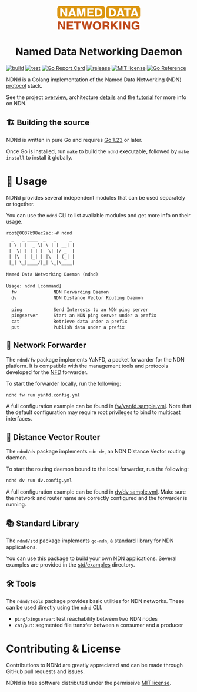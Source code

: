 <div align="center">
  <a href="https://named-data.net/">
    <img alt height="65" src="logo.svg"/>
  </a>

  <h1> Named Data Networking Daemon </h1>
</div>

[![build](https://github.com/named-data/ndnd/actions/workflows/build.yml/badge.svg)](https://github.com/named-data/ndnd/actions/workflows/build.yml)
[![test](https://github.com/named-data/ndnd/actions/workflows/test.yml/badge.svg)](https://github.com/named-data/ndnd/actions/workflows/test.yml)
[![Go Report Card](https://goreportcard.com/badge/github.com/named-data/ndnd)](https://goreportcard.com/report/github.com/named-data/ndnd)
[![release](https://img.shields.io/github/v/release/named-data/ndnd)](https://github.com/named-data/ndnd/releases)
[![MIT license](https://img.shields.io/badge/license-MIT-blue)](./LICENSE.md)
[![Go Reference](https://pkg.go.dev/badge/github.com/named-data/ndnd.svg)](https://pkg.go.dev/github.com/named-data/ndnd)

NDNd is a Golang implementation of the Named Data Networking (NDN) [protocol](https://named-data.net) stack.

See the project [overview](https://named-data.net/project/), architecture [details](https://named-data.net/project/archoverview/) and the [tutorial](https://101.named-data.net/) for more info on NDN.

## 🏗️ Building the source

NDNd is written in pure Go and requires [Go 1.23](https://go.dev/doc/install) or later.

Once Go is installed, run `make` to build the `ndnd` executable, followed by `make install` to install it globally.

# 🌟 Usage

NDNd provides several independent modules that can be used separately or together.

You can use the `ndnd` CLI to list available modules and get more info on their usage.

```text
root@0037b98ec2ac:~# ndnd
  _   _ ____  _   _     _
 | \ | |  _ \| \ | | __| |
 |  \| | | | |  \| |/ _  |
 | |\  | |_| | |\  | (_| |
 |_| \_|____/|_| \_|\____|

Named Data Networking Daemon (ndnd)

Usage: ndnd [command]
  fw              NDN Forwarding Daemon
  dv              NDN Distance Vector Routing Daemon

  ping            Send Interests to an NDN ping server
  pingserver      Start an NDN ping server under a prefix
  cat             Retrieve data under a prefix
  put             Publish data under a prefix
```

## 🔀 Network Forwarder

The `ndnd/fw` package implements YaNFD, a packet forwarder for the NDN platform.
It is compatible with the management tools and protocols developed for the [NFD](https://github.com/named-data/NFD) forwarder.

To start the forwarder locally, run the following:

```bash
ndnd fw run yanfd.config.yml
```

A full configuration example can be found in [fw/yanfd.sample.yml](fw/yanfd.sample.yml).
Note that the default configuration may require root privileges to bind to multicast interfaces.

## 📡 Distance Vector Router

The `ndnd/dv` package implements `ndn-dv`, an NDN Distance Vector routing daemon.

To start the routing daemon bound to the local forwarder, run the following:

```bash
ndnd dv run dv.config.yml
```

A full configuration example can be found in [dv/dv.sample.yml](dv/dv.sample.yml).
Make sure the network and router name are correctly configured and the forwarder is running.

## 📚 Standard Library

The `ndnd/std` package implements `go-ndn`, a standard library for NDN applications.

You can use this package to build your own NDN applications.
Several examples are provided in the [std/examples](std/examples) directory.

## 🛠️ Tools

The `ndnd/tools` package provides basic utilities for NDN networks.
These can be used directly using the `ndnd` CLI.

- `ping`/`pingserver`: test reachability between two NDN nodes
- `cat`/`put`: segmented file transfer between a consumer and a producer

# Contributing & License

Contributions to NDNd are greatly appreciated and can be made through GitHub pull requests and issues.

NDNd is free software distributed under the permissive [MIT license](LICENSE.md).
